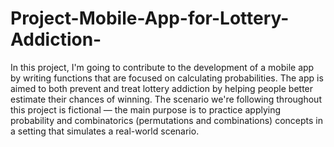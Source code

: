 # Project-Mobile-App-for-Lottery-Addiction-
In this project, I'm going to contribute to the development of a mobile app by writing functions that are focused on calculating probabilities. The app is aimed to both prevent and treat lottery addiction by helping people better estimate their chances of winning. The scenario we're following throughout this project is fictional — the main purpose is to practice applying probability and combinatorics (permutations and combinations) concepts in a setting that simulates a real-world scenario.
